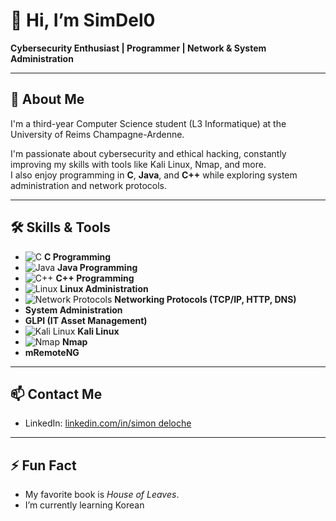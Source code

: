 # 👋 Hi, I’m SimDel0

**Cybersecurity Enthusiast | Programmer | Network & System Administration**

---

## 🌟 About Me
I'm a third-year Computer Science student (L3 Informatique) at the University of Reims Champagne-Ardenne.  

I'm passionate about cybersecurity and ethical hacking, constantly improving my skills with tools like Kali Linux, Nmap, and more.  
I also enjoy programming in **C**, **Java**, and **C++** while exploring system administration and network protocols.

---

## 🛠️ Skills & Tools
- ![C](https://img.icons8.com/color/24/000000/c-programming.png) **C Programming**  
- ![Java](https://img.icons8.com/color/24/000000/java-coffee-cup-logo.png) **Java Programming**  
- ![C++](https://img.icons8.com/color/24/000000/c-plus-plus-logo.png) **C++ Programming**  
- ![Linux](https://img.icons8.com/color/24/000000/linux--v1.png) **Linux Administration**  
- ![Network Protocols](https://img.icons8.com/fluency/24/000000/network.png) **Networking Protocols (TCP/IP, HTTP, DNS)**  
-  **System Administration**  
- **GLPI (IT Asset Management)**  
- ![Kali Linux](https://img.icons8.com/color/24/000000/kali-linux.png) **Kali Linux**  
- ![Nmap](https://img.icons8.com/color/24/000000/nmap.png) **Nmap**  
-  **mRemoteNG**

---

## 📫 Contact Me
- LinkedIn: [linkedin.com/in/simon deloche](https://www.linkedin.com/in/simon-deloche-340196274/)

---

## ⚡ Fun Fact
- My favorite book is *House of Leaves*.
- I’m currently learning Korean
